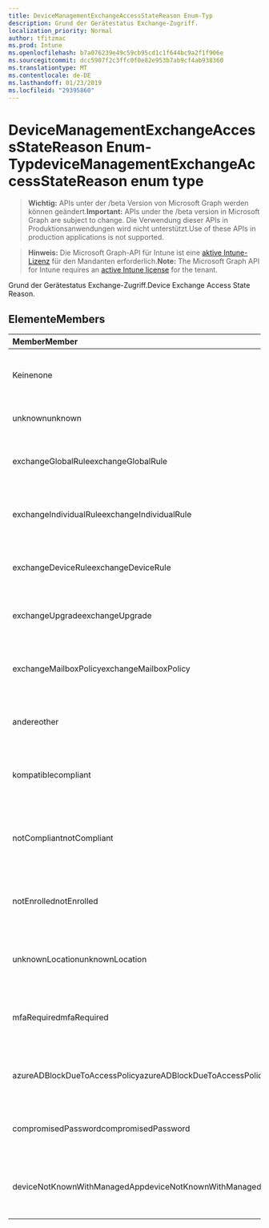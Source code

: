 ```yaml
---
title: DeviceManagementExchangeAccessStateReason Enum-Typ
description: Grund der Gerätestatus Exchange-Zugriff.
localization_priority: Normal
author: tfitzmac
ms.prod: Intune
ms.openlocfilehash: b7a076239e49c59cb95cd1c1f644bc9a2f1f906e
ms.sourcegitcommit: dcc5907f2c3ffc0f0e82e953b7ab9cf4ab938360
ms.translationtype: MT
ms.contentlocale: de-DE
ms.lasthandoff: 01/23/2019
ms.locfileid: "29395860"
---
```

# <a name="devicemanagementexchangeaccessstatereason-enum-type"></a><span data-ttu-id="cbe4e-103">DeviceManagementExchangeAccessStateReason Enum-Typ</span><span class="sxs-lookup"><span data-stu-id="cbe4e-103">deviceManagementExchangeAccessStateReason enum type</span></span>

> <span data-ttu-id="cbe4e-104">**Wichtig:** APIs unter der /beta Version von Microsoft Graph werden können geändert.</span><span class="sxs-lookup"><span data-stu-id="cbe4e-104">**Important:** APIs under the /beta version in Microsoft Graph are subject to change.</span></span> <span data-ttu-id="cbe4e-105">Die Verwendung dieser APIs in Produktionsanwendungen wird nicht unterstützt.</span><span class="sxs-lookup"><span data-stu-id="cbe4e-105">Use of these APIs in production applications is not supported.</span></span>

> <span data-ttu-id="cbe4e-106">**Hinweis:** Die Microsoft Graph-API für Intune ist eine [aktive Intune-Lizenz](https://go.microsoft.com/fwlink/?linkid=839381) für den Mandanten erforderlich.</span><span class="sxs-lookup"><span data-stu-id="cbe4e-106">**Note:** The Microsoft Graph API for Intune requires an [active Intune license](https://go.microsoft.com/fwlink/?linkid=839381) for the tenant.</span></span>

<span data-ttu-id="cbe4e-107">Grund der Gerätestatus Exchange-Zugriff.</span><span class="sxs-lookup"><span data-stu-id="cbe4e-107">Device Exchange Access State Reason.</span></span>

## <a name="members"></a><span data-ttu-id="cbe4e-108">Elemente</span><span class="sxs-lookup"><span data-stu-id="cbe4e-108">Members</span></span>
|<span data-ttu-id="cbe4e-109">Member</span><span class="sxs-lookup"><span data-stu-id="cbe4e-109">Member</span></span>|<span data-ttu-id="cbe4e-110">Wert</span><span class="sxs-lookup"><span data-stu-id="cbe4e-110">Value</span></span>|<span data-ttu-id="cbe4e-111">Beschreibung</span><span class="sxs-lookup"><span data-stu-id="cbe4e-111">Description</span></span>|
|:---|:---|:---|
|<span data-ttu-id="cbe4e-112">Keine</span><span class="sxs-lookup"><span data-stu-id="cbe4e-112">none</span></span>|<span data-ttu-id="cbe4e-113">0</span><span class="sxs-lookup"><span data-stu-id="cbe4e-113">0</span></span>|<span data-ttu-id="cbe4e-114">Kein Zugriff Zustand Grund ermittelt aus Exchange</span><span class="sxs-lookup"><span data-stu-id="cbe4e-114">No access state reason discovered from Exchange</span></span>|
|<span data-ttu-id="cbe4e-115">unknown</span><span class="sxs-lookup"><span data-stu-id="cbe4e-115">unknown</span></span>|<span data-ttu-id="cbe4e-116">1</span><span class="sxs-lookup"><span data-stu-id="cbe4e-116">1</span></span>|<span data-ttu-id="cbe4e-117">Unbekannte Access Zustand Grund</span><span class="sxs-lookup"><span data-stu-id="cbe4e-117">Unknown access state reason</span></span>|
|<span data-ttu-id="cbe4e-118">exchangeGlobalRule</span><span class="sxs-lookup"><span data-stu-id="cbe4e-118">exchangeGlobalRule</span></span>|<span data-ttu-id="cbe4e-119">2</span><span class="sxs-lookup"><span data-stu-id="cbe4e-119">2</span></span>|<span data-ttu-id="cbe4e-120">Access-Zustand durch Exchange globale Regel bestimmt</span><span class="sxs-lookup"><span data-stu-id="cbe4e-120">Access state determined by Exchange Global rule</span></span>|
|<span data-ttu-id="cbe4e-121">exchangeIndividualRule</span><span class="sxs-lookup"><span data-stu-id="cbe4e-121">exchangeIndividualRule</span></span>|<span data-ttu-id="cbe4e-122">3</span><span class="sxs-lookup"><span data-stu-id="cbe4e-122">3</span></span>|<span data-ttu-id="cbe4e-123">Access-Zustand durch Exchange einzelne Regel bestimmt</span><span class="sxs-lookup"><span data-stu-id="cbe4e-123">Access state determined by Exchange Individual rule</span></span>|
|<span data-ttu-id="cbe4e-124">exchangeDeviceRule</span><span class="sxs-lookup"><span data-stu-id="cbe4e-124">exchangeDeviceRule</span></span>|<span data-ttu-id="cbe4e-125">4</span><span class="sxs-lookup"><span data-stu-id="cbe4e-125">4</span></span>|<span data-ttu-id="cbe4e-126">Access-Zustand von Exchange-Regel bestimmt</span><span class="sxs-lookup"><span data-stu-id="cbe4e-126">Access state determined by Exchange Device rule</span></span>|
|<span data-ttu-id="cbe4e-127">exchangeUpgrade</span><span class="sxs-lookup"><span data-stu-id="cbe4e-127">exchangeUpgrade</span></span>|<span data-ttu-id="cbe4e-128">5</span><span class="sxs-lookup"><span data-stu-id="cbe4e-128">5</span></span>|<span data-ttu-id="cbe4e-129">Access-Zustand aufgrund von Exchange-upgrade</span><span class="sxs-lookup"><span data-stu-id="cbe4e-129">Access state due to Exchange upgrade</span></span>|
|<span data-ttu-id="cbe4e-130">exchangeMailboxPolicy</span><span class="sxs-lookup"><span data-stu-id="cbe4e-130">exchangeMailboxPolicy</span></span>|<span data-ttu-id="cbe4e-131">6</span><span class="sxs-lookup"><span data-stu-id="cbe4e-131">6</span></span>|<span data-ttu-id="cbe4e-132">Access-Zustand von Exchange-Postfachrichtlinie bestimmt</span><span class="sxs-lookup"><span data-stu-id="cbe4e-132">Access state determined by Exchange Mailbox Policy</span></span>|
|<span data-ttu-id="cbe4e-133">andere</span><span class="sxs-lookup"><span data-stu-id="cbe4e-133">other</span></span>|<span data-ttu-id="cbe4e-134">7</span><span class="sxs-lookup"><span data-stu-id="cbe4e-134">7</span></span>|<span data-ttu-id="cbe4e-135">Access-Zustand durch Exchange bestimmt</span><span class="sxs-lookup"><span data-stu-id="cbe4e-135">Access state determined by Exchange</span></span>|
|<span data-ttu-id="cbe4e-136">kompatible</span><span class="sxs-lookup"><span data-stu-id="cbe4e-136">compliant</span></span>|<span data-ttu-id="cbe4e-137">8</span><span class="sxs-lookup"><span data-stu-id="cbe4e-137">8</span></span>|<span data-ttu-id="cbe4e-138">Greifen Sie Zustand gewährt zu, indem Sie Compliance-Herausforderung</span><span class="sxs-lookup"><span data-stu-id="cbe4e-138">Access state granted by compliance challenge</span></span>|
|<span data-ttu-id="cbe4e-139">notCompliant</span><span class="sxs-lookup"><span data-stu-id="cbe4e-139">notCompliant</span></span>|<span data-ttu-id="cbe4e-140">9</span><span class="sxs-lookup"><span data-stu-id="cbe4e-140">9</span></span>|<span data-ttu-id="cbe4e-141">Access-Status von Compliance-Herausforderung gesperrt</span><span class="sxs-lookup"><span data-stu-id="cbe4e-141">Access state revoked by compliance challenge</span></span>|
|<span data-ttu-id="cbe4e-142">notEnrolled</span><span class="sxs-lookup"><span data-stu-id="cbe4e-142">notEnrolled</span></span>|<span data-ttu-id="cbe4e-143">10</span><span class="sxs-lookup"><span data-stu-id="cbe4e-143">10</span></span>|<span data-ttu-id="cbe4e-144">Access-Status von Herausforderung Management gesperrt</span><span class="sxs-lookup"><span data-stu-id="cbe4e-144">Access state revoked by management challenge</span></span>|
|<span data-ttu-id="cbe4e-145">unknownLocation</span><span class="sxs-lookup"><span data-stu-id="cbe4e-145">unknownLocation</span></span>|<span data-ttu-id="cbe4e-146">12</span><span class="sxs-lookup"><span data-stu-id="cbe4e-146">12</span></span>|<span data-ttu-id="cbe4e-147">Access-Zustand aufgrund von unbekannten Speicherort</span><span class="sxs-lookup"><span data-stu-id="cbe4e-147">Access state due to unknown location</span></span>|
|<span data-ttu-id="cbe4e-148">mfaRequired</span><span class="sxs-lookup"><span data-stu-id="cbe4e-148">mfaRequired</span></span>|<span data-ttu-id="cbe4e-149">13</span><span class="sxs-lookup"><span data-stu-id="cbe4e-149">13</span></span>|<span data-ttu-id="cbe4e-150">Access-Zustand aufgrund mehrstufiger Authentifizierung das Herausforderung</span><span class="sxs-lookup"><span data-stu-id="cbe4e-150">Access state due to MFA challenge</span></span>|
|<span data-ttu-id="cbe4e-151">azureADBlockDueToAccessPolicy</span><span class="sxs-lookup"><span data-stu-id="cbe4e-151">azureADBlockDueToAccessPolicy</span></span>|<span data-ttu-id="cbe4e-152">14</span><span class="sxs-lookup"><span data-stu-id="cbe4e-152">14</span></span>|<span data-ttu-id="cbe4e-153">Access-Status von AAD Zugriffsrichtlinie gesperrt</span><span class="sxs-lookup"><span data-stu-id="cbe4e-153">Access State revoked by AAD Access Policy</span></span>|
|<span data-ttu-id="cbe4e-154">compromisedPassword</span><span class="sxs-lookup"><span data-stu-id="cbe4e-154">compromisedPassword</span></span>|<span data-ttu-id="cbe4e-155">15</span><span class="sxs-lookup"><span data-stu-id="cbe4e-155">15</span></span>|<span data-ttu-id="cbe4e-156">Access-Zustand durch Kennwort offengelegt gesperrt</span><span class="sxs-lookup"><span data-stu-id="cbe4e-156">Access State revoked by compromised password</span></span>|
|<span data-ttu-id="cbe4e-157">deviceNotKnownWithManagedApp</span><span class="sxs-lookup"><span data-stu-id="cbe4e-157">deviceNotKnownWithManagedApp</span></span>|<span data-ttu-id="cbe4e-158">16</span><span class="sxs-lookup"><span data-stu-id="cbe4e-158">16</span></span>|<span data-ttu-id="cbe4e-159">Access-Status von verwalteten Anwendung Herausforderung gesperrt</span><span class="sxs-lookup"><span data-stu-id="cbe4e-159">Access state revoked by managed application challenge</span></span>|




